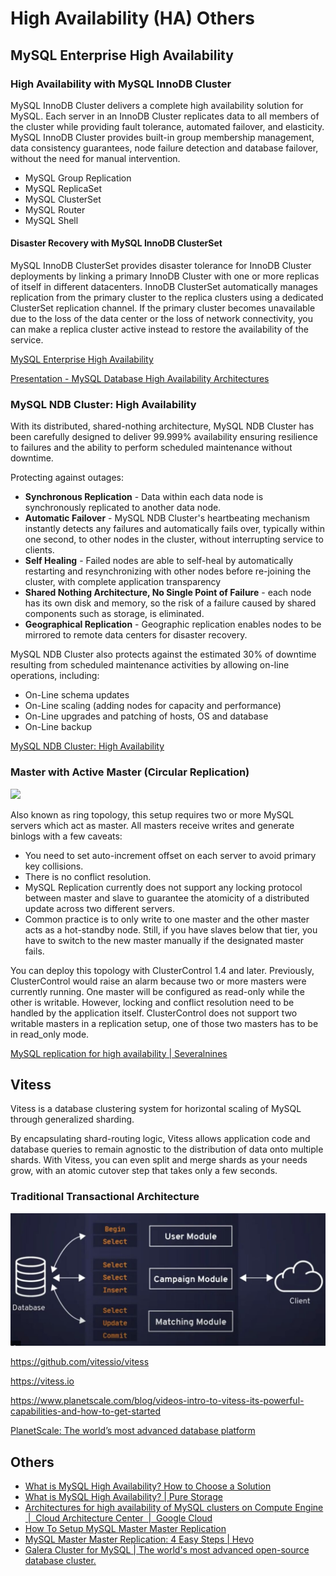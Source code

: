# High Availability (HA) Others

## MySQL Enterprise High Availability

### High Availability with MySQL InnoDB Cluster

MySQL InnoDB Cluster delivers a complete high availability solution for MySQL. Each server in an InnoDB Cluster replicates data to all members of the cluster while providing fault tolerance, automated failover, and elasticity. MySQL InnoDB Cluster provides built-in group membership management, data consistency guarantees, node failure detection and database failover, without the need for manual intervention.

- MySQL Group Replication
- MySQL ReplicaSet
- MySQL ClusterSet
- MySQL Router
- MySQL Shell

#### Disaster Recovery with MySQL InnoDB ClusterSet

MySQL InnoDB ClusterSet provides disaster tolerance for InnoDB Cluster deployments by linking a primary InnoDB Cluster with one or more replicas of itself in different datacenters. InnoDB ClusterSet automatically manages replication from the primary cluster to the replica clusters using a dedicated ClusterSet replication channel. If the primary cluster becomes unavailable due to the loss of the data center or the loss of network connectivity, you can make a replica cluster active instead to restore the availability of the service.

[MySQL Enterprise High Availability](https://www.mysql.com/products/enterprise/high_availability.html)

[Presentation - MySQL Database High Availability Architectures](https://www.mysql.com/content/download/id/768/)

### MySQL NDB Cluster: High Availability

With its distributed, shared-nothing architecture, MySQL NDB Cluster has been carefully designed to deliver 99.999% availability ensuring resilience to failures and the ability to perform scheduled maintenance without downtime.

Protecting against outages:

- **Synchronous Replication** - Data within each data node is synchronously replicated to another data node.
- **Automatic Failover** - MySQL NDB Cluster's heartbeating mechanism instantly detects any failures and automatically fails over, typically within one second, to other nodes in the cluster, without interrupting service to clients.
- **Self Healing** - Failed nodes are able to self-heal by automatically restarting and resynchronizing with other nodes before re-joining the cluster, with complete application transparency
- **Shared Nothing Architecture, No Single Point of Failure** - each node has its own disk and memory, so the risk of a failure caused by shared components such as storage, is eliminated.
- **Geographical Replication** - Geographic replication enables nodes to be mirrored to remote data centers for disaster recovery.

MySQL NDB Cluster also protects against the estimated 30% of downtime resulting from scheduled maintenance activities by allowing on-line operations, including:

- On-Line schema updates
- On-Line scaling (adding nodes for capacity and performance)
- On-Line upgrades and patching of hosts, OS and database
- On-Line backup

[MySQL NDB Cluster: High Availability](https://www.mysql.com/products/cluster/availability.html)

### Master with Active Master (Circular Replication)

![](https://severalnines.com/wp-content/uploads/2022/05/05-mysql-rep-wp.jpeg)

Also known as ring topology, this setup requires two or more MySQL servers which act as master. All masters receive writes and generate binlogs with a few caveats:

- You need to set auto-increment offset on each server to avoid primary key collisions.
- There is no conflict resolution.
- MySQL Replication currently does not support any locking protocol between master and slave to guarantee the atomicity of a distributed update across two different servers.
- Common practice is to only write to one master and the other master acts as a hot-standby node. Still, if you have slaves below that tier, you have to switch to the new master manually if the designated master fails.

You can deploy this topology with ClusterControl 1.4 and later. Previously, ClusterControl would raise an alarm because two or more masters were currently running. One master will be configured as read-only while the other is writable. However, locking and conflict resolution need to be handled by the application itself. ClusterControl does not support two writable masters in a replication setup, one of those two masters has to be in read_only mode.

[MySQL replication for high availability | Severalnines](https://severalnines.com/resources/whitepapers/mysql-replication-high-availability/)

## Vitess

Vitess is a database clustering system for horizontal scaling of MySQL through generalized sharding.

By encapsulating shard-routing logic, Vitess allows application code and database queries to remain agnostic to the distribution of data onto multiple shards. With Vitess, you can even split and merge shards as your needs grow, with an atomic cutover step that takes only a few seconds.

### Traditional Transactional Architecture

![image](../../../media/Technologies-Tools-image1.jpg)

https://github.com/vitessio/vitess

https://vitess.io

https://www.planetscale.com/blog/videos-intro-to-vitess-its-powerful-capabilities-and-how-to-get-started

[PlanetScale: The world’s most advanced database platform](https://planetscale.com/)

## Others

- [What is MySQL High Availability? How to Choose a Solution](https://www.percona.com/blog/choosing-mysql-high-availability-solutions/)
- [What is MySQL High Availability? | Pure Storage](https://www.purestorage.com/au/knowledge/what-is-mysql-high-availability.html)
- [Architectures for high availability of MySQL clusters on Compute Engine  |  Cloud Architecture Center  |  Google Cloud](https://cloud.google.com/architecture/architectures-high-availability-mysql-clusters-compute-engine)
- [How To Setup MySQL Master Master Replication](https://www.redswitches.com/blog/mysql-master-master-replication/)
- [MySQL Master Master Replication: 4 Easy Steps | Hevo](https://hevodata.com/learn/mysql-master-master-replication/)
- [Galera Cluster for MySQL | The world's most advanced open-source database cluster.](https://galeracluster.com/)
